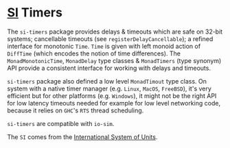 # [SI] Timers

The `si-timers` package provides delays & timeouts which are safe on 32-bit
systems; cancellable timeouts (see `registerDelayCancellable`); a refined
interface for monotonic `Time`.  `Time` is given with left monoid action of
`DiffTime` (which encodes the notion of time differences).  The
`MonadMonotonicTime`, `MonadDelay` type classes & `MonadTimers` (type synonym)
API provide a consistent interface for working with delays and timeouts.

`si-timers` package also defined a low level `MonadTimout` type class.  On
system with a native timer manager (e.g. `Linux`, `MacOS`, `FreeBSD`), it's
very efficient but for other platforms (e.g.  `Windows`), it might not be the
right API for low latency timeouts needed for example for low level networking
code, because it relies on `GHC`'s `RTS` thread scheduling.

`si-timers` are compatible with `io-sim`.

The `SI` comes from the [International System of Units][SI].

[SI]: https://www.wikiwand.com/en/International_System_of_Units
[`io-sim`]: https://hackage.haskell.org/package/io-sim
